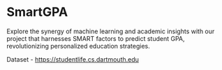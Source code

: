 # SmartGPA
Explore the synergy of machine learning and academic insights with our project that harnesses SMART factors to predict student GPA, revolutionizing personalized education strategies.

Dataset - https://studentlife.cs.dartmouth.edu
